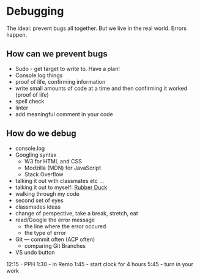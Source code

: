 # Debugging

The ideal: prevent bugs all together.
But we live in the real world. Errors happen.

## How can we prevent bugs

- Sudo - get target to write to. Have a plan!
- Console.log things
- proof of life, confirming information
- write small amounts of code at a time and then confirming it worked (proof of life)
- spell check
- linter
- add meaningful comment in your code

## How do we debug

- console.log
- Googling syntax
  - W3 for HTML and CSS
  - Modzilla (MDN) for JavaScript
  - Stack Overflow
- talking it out with classmates etc ...
- talking it out to myself: [Rubber Duck](https://www.mindovermachines.com/when-you-get-stuck-talk-to-the-duck/)
- walking through my code
- second set of eyes
- classmades ideas
- change of perspective, take a break, stretch, eat
- read/Google the error message
  - the line where the error occured
  - the type of error
- Git — commit often (ACP often)
  - comparing Git Branches
- VS undo button


12:15 - PPH
1:30 - in Remo
1:45 - start clock for 4 hours
5:45 - turn in your work
